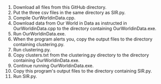 1) Download all files from this GitHub directory.
1) Put the three csv files in the same directory as SIR.py.
2) Compile OurWorldinData.cpp.
3) Download data from Our World in Data as instructed in OurWorldinData.cpp to the directory containing OurWorldinData.exe.
4) Run OurWorldinData.exe.
5) When the program alerts you, copy the output files to the directory containing clustering.py.
6) Run clustering.py.
7) Copy clusters.txt from the clustering.py directory to the directory containing OurWorldinData.exe.
8) Continue running OurWorldinData.exe.
9) Copy this program's output files to the directory containing SIR.py.
10) Run SIR.py.
